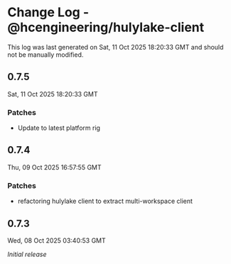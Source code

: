 # Change Log - @hcengineering/hulylake-client

This log was last generated on Sat, 11 Oct 2025 18:20:33 GMT and should not be manually modified.

## 0.7.5
Sat, 11 Oct 2025 18:20:33 GMT

### Patches

- Update to latest platform rig

## 0.7.4
Thu, 09 Oct 2025 16:57:55 GMT

### Patches

- refactoring hulylake client to extract multi-workspace client

## 0.7.3
Wed, 08 Oct 2025 03:40:53 GMT

_Initial release_


